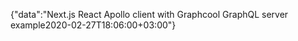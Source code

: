 {"data":"Next.js React Apollo client with Graphcool GraphQL server example2020-02-27T18:06:00+03:00"}
